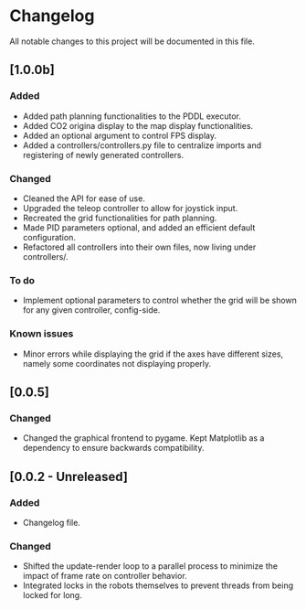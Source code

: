 # Changelog
All notable changes to this project will be documented in this file.

## [1.0.0b]
### Added
- Added path planning functionalities to the PDDL executor.
- Added CO2 origina display to the map display functionalities.
- Added an optional argument to control FPS display.
- Added a controllers/controllers.py file to centralize imports and registering of newly generated controllers.

### Changed
- Cleaned the API for ease of use.
- Upgraded the teleop controller to allow for joystick input.
- Recreated the grid functionalities for path planning.
- Made PID parameters optional, and added an efficient default configuration.
- Refactored all controllers into their own files, now living under controllers/.

### To do
- Implement optional parameters to control whether the grid will be shown for any given controller, config-side.

### Known issues
- Minor errors while displaying the grid if the axes have different sizes, namely some coordinates not displaying properly.

## [0.0.5]
### Changed
- Changed the graphical frontend to pygame. Kept Matplotlib as a dependency to ensure backwards compatibility.

## [0.0.2 - Unreleased]
### Added
- Changelog file.

### Changed
- Shifted the update-render loop to a parallel process to minimize the impact of frame rate on controller behavior.
- Integrated locks in the robots themselves to prevent threads from being locked for long.